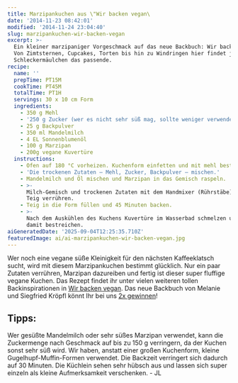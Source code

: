 ```yaml
---
title: Marzipankuchen aus \"Wir backen vegan\
date: '2014-11-23 08:42:01'
modified: '2014-11-24 23:04:40'
slug: marzipankuchen-wir-backen-vegan
excerpt: >-
  Ein kleiner marzipaniger Vorgeschmack auf das neue Backbuch: Wir backen vegan.
  Von Zimtsternen, Cupcakes, Torten bis hin zu Windringen hier findet jedes
  Schleckermäulchen das passende.
recipe:
  name: ''
  prepTime: PT15M
  cookTime: PT45M
  totalTime: PT1H
  servings: 30 x 10 cm Form
  ingredients:
    - 350 g Mehl
    - '250 g Zucker (wer es nicht sehr süß mag, sollte weniger verwenden)'
    - 25 g Backpulver
    - 350 ml Mandelmilch
    - 4 EL Sonnenblumenöl
    - 100 g Marzipan
    - 200g vegane Kuvertüre
  instructions:
    - Ofen auf 180 °C vorheizen. Kuchenform einfetten und mit mehl bestäuben.
    - 'Die trockenen Zutaten – Mehl, Zucker, Backpulver – mischen.'
    - Mandelmilch und Öl mischen und Marzipan in das Gemisch raspeln.
    - >-
      Milch-Gemisch und trockenen Zutaten mit dem Handmixer (Rührstäbe) zu einem
      Teig verrühren.
    - Teig in die Form füllen und 45 Minuten backen.
    - >-
      Nach dem Auskühlen des Kuchens Kuvertüre im Wasserbad schmelzen und Kuchen
      damit bestreichen.
aiGeneratedDate: '2025-09-04T12:25:35.710Z'
featuredImage: ai/ai-marzipankuchen-wir-backen-vegan.jpg
---
```


Wer noch eine vegane süße Kleinigkeit für den nächsten Kaffeeklatsch sucht, wird mit diesem Marzipankuchen bestimmt glücklich. Nur ein paar Zutaten verrühren, Marzipan dazureiben und fertig ist dieser super fluffige vegane Kuchen. Das Rezept findet ihr unter vielen weiteren tollen Backinspirationen in [Wir backen vegan](http://www.hubertkrenn.at/gesundheit/wir-backen-vegan). Das neue Backbuch von Melanie und Siegfried Kröpfl könnt Ihr bei uns [2x gewinnen](https://www.veganblatt.com/wir-backen-vegan)!

## Tipps:

Wer gesüßte Mandelmilch oder sehr süßes Marzipan verwendet, kann die Zuckermenge nach Geschmack auf bis zu 150 g verringern, da der Kuchen sonst sehr süß wird. Wir haben, anstatt einer großen Kuchenform, kleine Gugelhupf-Muffin-Formen verwendet. Die Backzeit verringert sich dadurch auf 30 Minuten. Die Küchlein sehen sehr hübsch aus und lassen sich super einzeln als kleine Aufmerksamkeit verschenken. - JL
